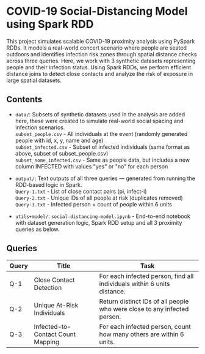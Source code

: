 # COVID-19 Social-Distancing Model using Spark RDD

This project simulates scalable COVID-19 proximity analysis using PySpark RDDs. It models a real-world concert scenario where people are seated outdoors and identifies infection risk zones through spatial distance checks across three queries. Here, we work with 3 synthetic datasets representing people and their infection status. Using Spark RDDs, we perform efficient distance joins to detect close contacts and analyze the risk of exposure in large spatial datasets.

## Contents  

- `data/`: Subsets of synthetic datasets used in the analysis are added here, these were created to simulate real-world social spacing and infection scenarios.  
`subset_people.csv` - All individuals at the event (randomly generated people with id, x, y, name and age)  
`subset_infected.csv` - Subset of infected individuals (same format as above, subset of subset_people.csv)  
`subset_some_infected.csv` - Same as people data, but includes a new column INFECTED with values "yes" or "no" for each person  

- `output/`: Text outputs of all three queries — generated from running the RDD-based logic in Spark.  
`Query-1.txt` - List of close contact pairs (pi, infect-i)  
`Query-2.txt` - Unique IDs of all people at risk (duplicates removed)  
`Query-3.txt` - Infected person + count of people within 6 units  

- `utils+model/`: `social-distancing-model.ipynb` - End-to-end notebook with dataset generation logic, Spark RDD setup and all 3 proximity queries as below.

## Queries

| **Query** | **Title**                         | **Task**                                                                 |
| --------- | --------------------------------- | ------------------------------------------------------------------------ |
| Q-1   | Close Contact Detection           | For each infected person, find all individuals within 6 units distance.  |
| Q-2   | Unique At-Risk Individuals        | Return distinct IDs of all people who were close to any infected person. |
| Q-3   | Infected-to-Contact Count Mapping | For each infected person, count how many others are within 6 units.      |  
